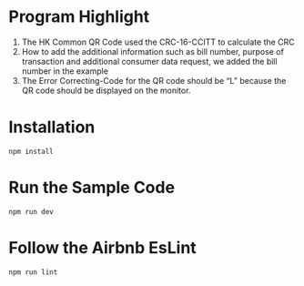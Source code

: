 # Program Highlight

1. The HK Common QR Code used the CRC-16-CCITT to calculate the CRC
2. How to add the additional information such as bill number, purpose of transaction and additional consumer data request, we added the bill number in the example
3. The Error Correcting-Code for the QR code should be “L” because the QR code should be displayed on the monitor.

# Installation

`npm install`

# Run the Sample Code

`npm run dev`

# Follow the Airbnb EsLint

`npm run lint`